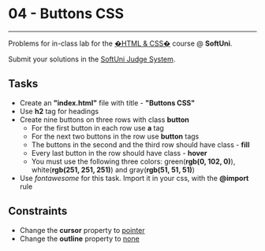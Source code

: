 # 04 - Buttons CSS
------
Problems for in-class lab for the [�HTML & CSS�](https://softuni.bg/trainings/2375/html-and-css-may-2019) course @ **SoftUni**.

Submit your solutions in the [SoftUni Judge System](https://judge.softuni.bg/Contests/1234/CSS-Typography).

## Tasks
* Create an **"index.html"** file with title - **"Buttons CSS"**
* Use **h2** tag for headings
* Create nine buttons on three rows with class **button**
    * For the first button in each row use **a** tag 
    * For the next two buttons in the row use **button** tags
    * The buttons in the second and the third row should have class - **fill**
    * Every last button in the row should have class - **hover**
    * You must use the following three colors: green(**rgb(0, 102, 0)**), white(**rgb(251, 251, 251)**) and gray(**rgb(51, 51, 51)**)
* Use _fontawesome_ for this task. Import it in your css, with the **@import** rule

## Constraints
* Change the **cursor** property to [pointer](https://www.w3schools.com/cssref/pr_class_cursor.asp)
* Change the **outline** property to [none](https://www.w3schools.com/Css/css_outline.asp)
